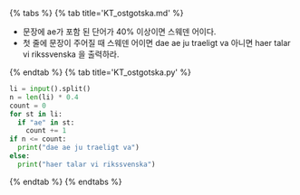 {% tabs %}
{% tab title='KT_ostgotska.md' %}

* 문장에 ae가 포함 된 단어가 40% 이상이면 스웨덴 어이다.
* 첫 줄에 문장이 주어질 때 스웨덴 어이면 dae ae ju traeligt va 아니면 haer talar vi rikssvenska 을 출력하라.

{% endtab %}
{% tab title='KT_ostgotska.py' %}

```py
li = input().split()
n = len(li) * 0.4
count = 0
for st in li:
  if "ae" in st:
    count += 1
if n <= count:
  print("dae ae ju traeligt va")
else:
  print("haer talar vi rikssvenska")
```

{% endtab %}
{% endtabs %}